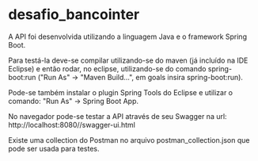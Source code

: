 # desafio_bancointer

A API foi desenvolvida utilizando a linguagem Java e o framework Spring Boot.

Para testá-la deve-se compilar utilizando-se do maven (já incluído na IDE Eclipse) e então rodar, no eclipse, utilizando-se do comando spring-boot:run ("Run As" -> "Maven Build...", em goals insira spring-boot:run).

Pode-se também instalar o plugin Spring Tools do Eclipse e utilizar o comando: "Run As" -> Spring Boot App.

No navegador pode-se testar a API através de seu Swagger na url: http://localhost:8080//swagger-ui.html
 
Existe uma collection do Postman no arquivo postman_collection.json que pode ser usada para testes.
